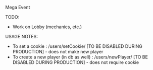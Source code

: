 Mega Event

TODO:
 - Work on Lobby (mechanics, etc.)

 USAGE NOTES:
 - To set a cookie : /users/setCookie/<name> [TO BE DISABLED DURING PRODUCTION] - does not make new player
 - To create a new player (in db as well) : /users/newPlayer/<name> [TO BE DISABLED DURING PRODUCTION] - does not require cookie